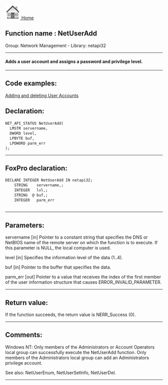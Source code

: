 [<img src="../../images/home.png"> Home ](https://github.com/VFPX/Win32API)  

## Function name : NetUserAdd
Group: Network Management - Library: netapi32    
***  


#### Adds a user account and assigns a password and privilege level.

***  


## Code examples:
[Adding and deleting User Accounts](../../samples/sample_478.md)  

## Declaration:
```foxpro  
NET_API_STATUS NetUserAdd(
  LMSTR servername,
  DWORD level,
  LPBYTE buf,
  LPDWORD parm_err
);  
```  
***  


## FoxPro declaration:
```foxpro  
DECLARE INTEGER NetUserAdd IN netapi32;
	STRING    servername,;
	INTEGER   lvl,;
	STRING  @ buf,;
	INTEGER   parm_err
  
```  
***  


## Parameters:
servername 
[in] Pointer to a constant string that specifies the DNS or NetBIOS name of the remote server on which the function is to execute. If this parameter is NULL, the local computer is used.

level 
[in] Specifies the information level of the data (1..4). 

buf 
[in] Pointer to the buffer that specifies the data.

parm_err 
[out] Pointer to a value that receives the index of the first member of the user information structure that causes ERROR_INVALID_PARAMETER.  
***  


## Return value:
If the function succeeds, the return value is NERR_Success (0).  
***  


## Comments:
Windows NT:  Only members of the Administrators or Account Operators local group can successfully execute the NetUserAdd function. Only members of the Administrators local group can add an Administrators privilege account.  
  
See also: NetUserEnum, NetUserSetInfo, NetUserDel.  
  
***  

